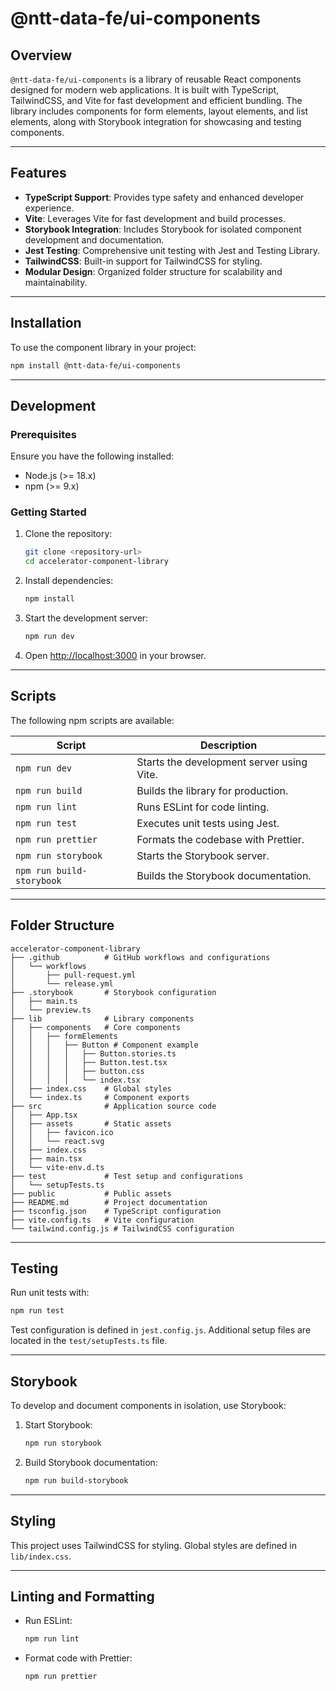 # @ntt-data-fe/ui-components

## Overview

`@ntt-data-fe/ui-components` is a library of reusable React components designed for modern web applications. It is built with TypeScript, TailwindCSS, and Vite for fast development and efficient bundling. The library includes components for form elements, layout elements, and list elements, along with Storybook integration for showcasing and testing components.

---

## Features

- **TypeScript Support**: Provides type safety and enhanced developer experience.
- **Vite**: Leverages Vite for fast development and build processes.
- **Storybook Integration**: Includes Storybook for isolated component development and documentation.
- **Jest Testing**: Comprehensive unit testing with Jest and Testing Library.
- **TailwindCSS**: Built-in support for TailwindCSS for styling.
- **Modular Design**: Organized folder structure for scalability and maintainability.

---

## Installation

To use the component library in your project:

```bash
npm install @ntt-data-fe/ui-components
```

---

## Development

### Prerequisites

Ensure you have the following installed:

- Node.js (>= 18.x)
- npm (>= 9.x)

### Getting Started

1. Clone the repository:

   ```bash
   git clone <repository-url>
   cd accelerator-component-library
   ```

2. Install dependencies:

   ```bash
   npm install
   ```

3. Start the development server:

   ```bash
   npm run dev
   ```

4. Open [http://localhost:3000](http://localhost:3000) in your browser.

---

## Scripts

The following npm scripts are available:

| Script                    | Description                               |
| ------------------------- | ----------------------------------------- |
| `npm run dev`             | Starts the development server using Vite. |
| `npm run build`           | Builds the library for production.        |
| `npm run lint`            | Runs ESLint for code linting.             |
| `npm run test`            | Executes unit tests using Jest.           |
| `npm run prettier`        | Formats the codebase with Prettier.       |
| `npm run storybook`       | Starts the Storybook server.              |
| `npm run build-storybook` | Builds the Storybook documentation.       |

---

## Folder Structure

```plaintext
accelerator-component-library
├── .github          # GitHub workflows and configurations
│   └── workflows
│       ├── pull-request.yml
│       └── release.yml
├── .storybook       # Storybook configuration
│   ├── main.ts
│   └── preview.ts
├── lib              # Library components
│   ├── components   # Core components
│   │   ├── formElements
│   │   │   ├── Button # Component example
│   │   │   │   ├── Button.stories.ts
│   │   │   │   ├── Button.test.tsx
│   │   │   │   ├── button.css
│   │   │   │   └── index.tsx
│   ├── index.css    # Global styles
│   └── index.ts     # Component exports
├── src              # Application source code
│   ├── App.tsx
│   ├── assets       # Static assets
│   │   ├── favicon.ico
│   │   └── react.svg
│   ├── index.css
│   ├── main.tsx
│   └── vite-env.d.ts
├── test             # Test setup and configurations
│   └── setupTests.ts
├── public           # Public assets
├── README.md        # Project documentation
├── tsconfig.json    # TypeScript configuration
├── vite.config.ts   # Vite configuration
└── tailwind.config.js # TailwindCSS configuration
```

---

## Testing

Run unit tests with:

```bash
npm run test
```

Test configuration is defined in `jest.config.js`. Additional setup files are located in the `test/setupTests.ts` file.

---

## Storybook

To develop and document components in isolation, use Storybook:

1. Start Storybook:

   ```bash
   npm run storybook
   ```

2. Build Storybook documentation:

   ```bash
   npm run build-storybook
   ```

---

## Styling

This project uses TailwindCSS for styling. Global styles are defined in `lib/index.css`.

---

## Linting and Formatting

- Run ESLint:
  ```bash
  npm run lint
  ```
- Format code with Prettier:
  ```bash
  npm run prettier
  ```

